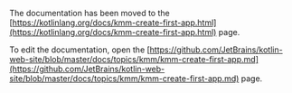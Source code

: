 The documentation has been moved to the [https://kotlinlang.org/docs/kmm-create-first-app.html](https://kotlinlang.org/docs/kmm-create-first-app.html) page.

To edit the documentation, open the [https://github.com/JetBrains/kotlin-web-site/blob/master/docs/topics/kmm/kmm-create-first-app.md](https://github.com/JetBrains/kotlin-web-site/blob/master/docs/topics/kmm/kmm-create-first-app.md) page.